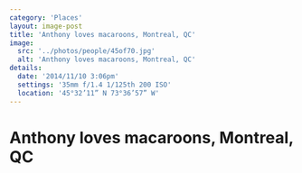```yaml
---
category: 'Places'
layout: image-post
title: 'Anthony loves macaroons, Montreal, QC'
image:
  src: '../photos/people/45of70.jpg'
  alt: 'Anthony loves macaroons, Montreal, QC'
details:
  date: '2014/11/10 3:06pm'
  settings: '35mm f/1.4 1/125th 200 ISO'
  location: '45°32’11” N 73°36’57” W'
---
```

<h1 class="d-none">Anthony loves macaroons, Montreal, QC</h1>